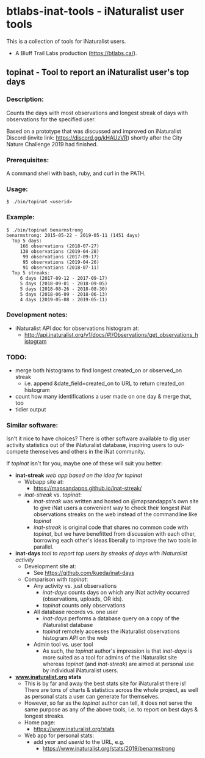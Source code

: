 # btlabs-inat-tools - iNaturalist user tools

This is a collection of tools for iNaturalist users.

- A Bluff Trail Labs production (https://btlabs.ca/).

## topinat - Tool to report an iNaturalist user's top days

### Description:

Counts the days with most observations and longest streak of days with
observations for the specified user.

Based on a prototype that was discussed and improved on iNaturalist
Discord (invite link: https://discord.gg/kHAUzVR) shortly after the
City Nature Challenge 2019 had finished.

### Prerequisites:

A command shell with bash, ruby, and curl in the PATH.

### Usage:

```
$ ./bin/topinat <userid>
```

### Example:

```
$ ./bin/topinat benarmstrong
benarmstrong: 2015-05-22 - 2019-05-11 (1451 days)
  Top 5 days:
     166 observations (2018-07-27)
     138 observations (2019-04-28)
      99 observations (2017-09-17)
      95 observations (2019-04-26)
      91 observations (2018-07-11)
  Top 5 streaks:
     6 days (2017-09-12 - 2017-09-17)
     5 days (2018-09-01 - 2018-09-05)
     5 days (2018-08-26 - 2018-08-30)
     5 days (2018-06-09 - 2018-06-13)
     4 days (2019-05-08 - 2019-05-11)
```

### Development notes:

- iNaturalist API doc for observations histogram at:
  - http://api.inaturalist.org/v1/docs/#!/Observations/get_observations_histogram

### TODO:
  - merge both histograms to find longest created_on or observed_on streak
    - i.e. append &date_field=created_on to URL to return created_on histogram
  - count how many identifications a user made on one day & merge that, too
  - tidier output

### Similar software:

Isn't it nice to have choices? There is other software available to
dig user activity statistics out of the iNaturalist database,
inspiring users to out-compete themselves and others in the iNat
community.

If *topinat* isn't for you, maybe one of these will suit you better:

- **inat-streak** *web app based on the idea for topinat*
    - Webapp site at:
        - https://mapsandapps.github.io/inat-streak/
    - *inat-streak*  vs. *topinat*:
        - *inat-streak* was written and hosted on @mapsandapps's own
          site to give iNat users a convenient way to check their
          longest iNat observations streaks on the web instead of the
          commandline like *topinat*
        - *inat-streak* is original code that shares no common code
          with *topinat*, but we have benefitted from discussion with
          each other, borrowing each other's ideas liberally to
          improve the two tools in parallel.
- **inat-days** *tool to report top users by streaks of days with iNaturalist activity*
    - Development site at:
        - See https://github.com/kueda/inat-days
    - Comparison with *topinat*:
        - Any activity vs. just observations
            - *inat-days* counts days on which any iNat activity occurred
              (observations, uploads, OR ids).
            - *topinat* counts only observations
        - All database records vs. one user
            - *inat-days* performs a database query on a copy of the
              iNaturalist database
            - *topinat* remotely accesses the iNaturalist observations
              histogram API on the web
        - Admin tool vs. user tool
          - As such, the *topinat* author's impression is that
            *inat-days* is more suited as a tool for admins of the
            iNaturalist site whereas *topinat* (and *inat-streak*) are
            aimed at personal use by individual iNaturalist users.
- **www.inaturalist.org stats**
    - This is by far and away the best stats site for iNaturalist
      there is! There are tons of charts & statistics across the
      whole project, as well as personal stats a user can generate for
      themselves.
    - However, so far as the *topinat* author can tell, it does not
      serve the same purpose as any of the above tools, i.e. to report
      on best days & longest streaks.
    - Home page:
        - https://www.inaturalist.org/stats
    - Web app for personal stats:
        - add *year* and *userid* to the URL, e.g.
            - https://www.inaturalist.org/stats/2019/benarmstrong

